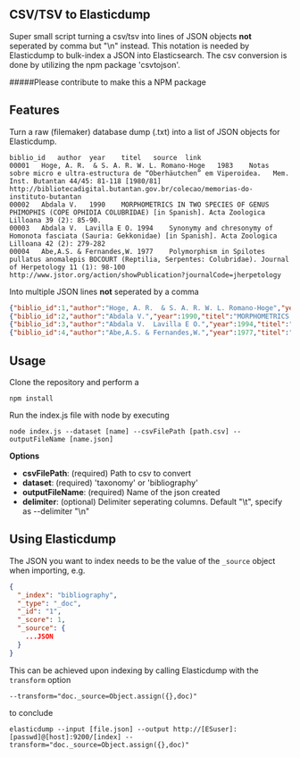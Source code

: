 <h2 align="left">CSV/TSV to Elasticdump</h2>

Super small script turning a csv/tsv into lines of JSON objects **not** seperated by comma but "\n" instead. 
This notation is needed by Elasticdump to bulk-index a JSON into Elasticsearch.
The csv conversion is done by utilizing the npm package 'csvtojson'.

#####Please contribute to make this a NPM package

## Features
Turn a raw (filemaker) database dump (.txt) into a list of JSON objects for Elasticdump. 
```textmate
biblio_id   author  year    titel   source  link
00001	Hoge, A. R.  & S. A. R. W. L. Romano-Hoge	1983	Notas sobre micro e ultra-estructura de “Oberhäutchen” em Viperoidea.	Mem. Inst. Butantan 44/45: 81-118 [1980/81]	http://bibliotecadigital.butantan.gov.br/colecao/memorias-do-instituto-butantan
00002	Abdala V.	1990	MORPHOMETRICS IN TWO SPECIES OF GENUS PHIMOPHIS (COPE OPHIDIA COLUBRIDAE) [in Spanish].	Acta Zoologica Lilloana 39 (2): 85-90.	
00003	Abdala V.  Lavilla E O.	1994	Synonymy and chresonymy of Homonota fasciata (Sauria: Gekkonidae) [in Spanish].	Acta Zoologica Lilloana 42 (2): 279-282	
00004	Abe,A.S. & Fernandes,W.	1977	Polymorphism in Spilotes pullatus anomalepis BOCOURT (Reptilia, Serpentes: Colubridae).	Journal of Herpetology 11 (1): 98-100	http://www.jstor.org/action/showPublication?journalCode=jherpetology
```

Into multiple JSON lines **not** seperated by a comma
```JSON
{"biblio_id":1,"author":"Hoge, A. R.  & S. A. R. W. L. Romano-Hoge","year":1983,"titel":"Notas sobre micro e ultra-estructura de “Oberhäutchen” em Viperoidea.","source":"Mem. Inst. Butantan 44/45: 81-118 [1980/81]","link":"http://bibliotecadigital.butantan.gov.br/colecao/memorias-do-instituto-butantan"}
{"biblio_id":2,"author":"Abdala V.","year":1990,"titel":"MORPHOMETRICS IN TWO SPECIES OF GENUS PHIMOPHIS (COPE OPHIDIA COLUBRIDAE) [in Spanish].","source":"Acta Zoologica Lilloana 39 (2): 85-90.","link":""}
{"biblio_id":3,"author":"Abdala V.  Lavilla E O.","year":1994,"titel":"Synonymy and chresonymy of Homonota fasciata (Sauria: Gekkonidae) [in Spanish].","source":"Acta Zoologica Lilloana 42 (2): 279-282","link":""}
{"biblio_id":4,"author":"Abe,A.S. & Fernandes,W.","year":1977,"titel":"Polymorphism in Spilotes pullatus anomalepis BOCOURT (Reptilia, Serpentes: Colubridae).","source":"Journal of Herpetology 11 (1): 98-100","link":"http://www.jstor.org/action/showPublication?journalCode=jherpetology"}   
```

## Usage

Clone the repository and perform a
    
    npm install

Run the index.js file with node by executing

    node index.js --dataset [name] --csvFilePath [path.csv] --outputFileName [name.json]

**Options**

* **csvFilePath**: (required)       Path to csv to convert
* **dataset**: (required)       'taxonomy' or 'bibliography'
* **outputFileName**: (required)        Name of the json created 
* **delimiter**: (optional)     Delimiter seperating columns. Default "\t", specify as --delimiter "\n" 


## Using Elasticdump
The JSON you want to index needs to be the value of the `_source` object when importing, e.g.
```JSON
{
  "_index": "bibliography",
  "_type": "_doc",
  "_id": "1",
  "_score": 1,
  "_source": {
    ...JSON
  }
}
```

This can be achieved upon indexing by calling Elasticdump with the `transform` option

    --transform="doc._source=Object.assign({},doc)"

to conclude

    elasticdump --input [file.json] --output http://[ESuser]:[passwd]@[host]:9200/[index] --transform="doc._source=Object.assign({},doc)"
